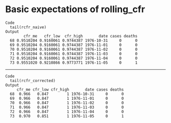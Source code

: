 # Basic expectations of rolling_cfr

    Code
      tail(rcfr_naive)
    Output
            cfr_me   cfr_low  cfr_high       date cases deaths
      68 0.9510204 0.9160061 0.9744387 1976-10-31     0      0
      69 0.9510204 0.9160061 0.9744387 1976-11-01     0      0
      70 0.9510204 0.9160061 0.9744387 1976-11-02     0      0
      71 0.9510204 0.9160061 0.9744387 1976-11-03     0      0
      72 0.9510204 0.9160061 0.9744387 1976-11-04     0      0
      73 0.9551020 0.9210866 0.9773771 1976-11-05     0      1

---

    Code
      tail(rcfr_corrected)
    Output
         cfr_me cfr_low cfr_high       date cases deaths
      68  0.966   0.847        1 1976-10-31     0      0
      69  0.966   0.847        1 1976-11-01     0      0
      70  0.966   0.847        1 1976-11-02     0      0
      71  0.966   0.847        1 1976-11-03     0      0
      72  0.966   0.847        1 1976-11-04     0      0
      73  0.970   0.851        1 1976-11-05     0      1


